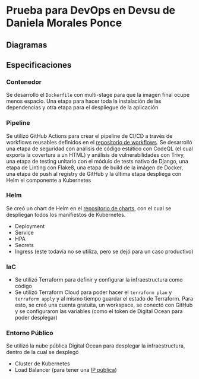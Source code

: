 # Prueba para DevOps en Devsu de Daniela Morales Ponce

## Diagramas

## Especificaciones

### Contenedor
Se desarrolló el `Dockerfile` con multi-stage para que la imagen final ocupe menos espacio. Una etapa para hacer toda la instalación de las dependencias y otra etapa para el despliegue de la aplicación

### Pipeline
Se utilizó GitHub Actions para crear el pipeline de CI/CD a través de workflows reusables definidos en el [repositorio de workflows](https://github.com/mor19213/workflow-templates). Se desarrolló una etapa de seguridad con análisis de código estático con CodeQL (el cual exporta la covertura a un HTML) y análisis de vulnerabilidades con Trivy, una etapa de testing unitario con el módulo de tests nativo de Django, una etapa de Linting con Flake8, una etapa de build de la imágen de Docker, una etapa de push al registry de GitHub y la última etapa despliega con Helm el componente a Kubernetes

### Helm
Se creó un chart de Helm en el [repositorio de charts](https://github.com/mor19213/devsu-chart), con el cual se despliegan todos los manifiestos de Kubernetes.
- Deployment
- Service
- HPA
- Secrets
- Ingress (este todavía no se utiliza, pero se dejó para un caso productivo)

### IaC
- Se utilizó Terraform para definir y configurar la infraestructura como código
- Se utilizó Terraform Cloud para poder hacer el `terraform plan` y `terraform apply` y al mismo tiempo guardar el estado de Terraform. Para esto, se creó una cuenta gratuita, un workspace, se conectó con GitHub y se configuraron las variables (como el token de Digital Ocean para poder desplegar)

### Entorno Público
Se utilizó la nube pública Digital Ocean para desplegar la infraestructura, dentro de la cual se desplegó
- Cluster de Kubernetes
- Load Balancer (para tener una [IP pública](http://206.189.253.135/api/))